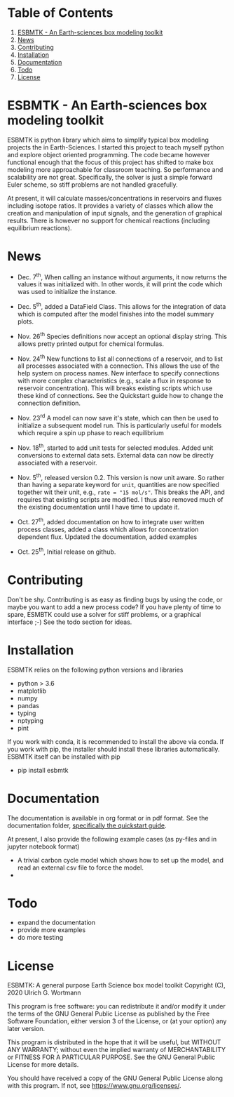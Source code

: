 
# Table of Contents

1.  [ESBMTK - An Earth-sciences box modeling toolkit](#org35fb3ae)
2.  [News](#orgdd001fe)
3.  [Contributing](#orgce391b2)
4.  [Installation](#org57ec755)
5.  [Documentation](#org9af042b)
6.  [Todo](#org3fe5993)
7.  [License](#orgfa74a0a)


<a id="org35fb3ae"></a>

# ESBMTK - An Earth-sciences box modeling toolkit

ESBMTK is python library which aims to simplify typical box modeling
projects the in Earth-Sciences. I started this project to teach myself
python and explore object oriented programming. The code became
however functional enough that the focus of this project has shifted
to make box modeling more approachable for classroom teaching. So
performance and scalability are not great. Specifically, the solver is
just a simple forward Euler scheme, so stiff problems are not handled
gracefully.

At present, it will calculate masses/concentrations in reservoirs and
fluxes including isotope ratios. It provides a variety of classes
which allow the creation and manipulation of input signals, and the
generation of graphical results. There is however no support for
chemical reactions (including equilibrium reactions).


<a id="orgdd001fe"></a>

# News

-   Dec. 7<sup>th</sup>, When calling an instance without arguments, it now
    returns the values it was initialized with. In other words, it will
    print the code which was used to initialize the instance.

-   Dec. 5<sup>th</sup>, added a DataField Class. This allows for the integration of data
    which is computed after the model finishes into the model summary
    plots.

-   Nov. 26<sup>th</sup>  Species definitions now accept an optional display string. This
    allows pretty printed output for chemical formulas.

-   Nov. 24<sup>th</sup> New functions to list all connections of a reservoir, and
    to list all processes associated with a connection. This allows the
    use of the help system on process names. New interface to specify
    connections with more complex characteristics (e.g., scale a flux
    in response to reservoir concentration). This will breaks existing
    scripts which use these kind of connections. See the Quickstart
    guide how to change the connection definition.

-   Nov. 23<sup>rd</sup> A model can now save it's state, which can then be used
    to initialize a subsequent model run. This is particularly useful
    for models which require a spin up phase to reach equilibrium

-   Nov. 18<sup>th</sup>, started to add unit tests for selected modules. Added
    unit conversions to external data sets. External data can now be
    directly associated with a reservoir.

-   Nov. 5<sup>th</sup>, released version 0.2. This version is now unit aware. So
    rather than having a separate keyword for `unit`, quantities are
    now specified together wit their unit, e.g., `rate = "15
       mol/s"`. This breaks the API, and requires that existing scripts
    are modified. I thus also removed much of the existing
    documentation until I have time to update it.

-   Oct. 27<sup>th</sup>, added documentation on how to integrate user written
    process classes, added a class which allows for concentration
    dependent flux. Updated the documentation, added examples

-   Oct. 25<sup>th</sup>, Initial release on github.


<a id="orgce391b2"></a>

# Contributing

Don't be shy. Contributing is as easy as finding bugs by using the
code, or maybe you want to add a new process code? If you have plenty
of time to spare, ESMBTK could use a solver for stiff problems, or a
graphical interface ;-) See the todo section for ideas.


<a id="org57ec755"></a>

# Installation

ESBMTK relies on the following python versions and libraries

-   python > 3.6
-   matplotlib
-   numpy
-   pandas
-   typing
-   nptyping
-   pint

If you work with conda, it is recommended to install the above via
conda. If you work with pip, the installer should install these
libraries automatically. ESBMTK itself can be installed with pip

-   pip install esbmtk


<a id="org9af042b"></a>

# Documentation

The documentation is available in org format or in pdf format. 
See the documentation folder, [specifically the quickstart guide](https://github.com/uliw/esbmtk/blob/master/Documentation/ESBMTK-Quick-Start_Guide.org).

At present, I also provide the following example cases (as py-files
and in jupyter notebook format)

-   A trivial carbon cycle model which shows how to set up the model,
    and read an external csv file to force the model.
-   


<a id="org3fe5993"></a>

# Todo

-   expand the documentation
-   provide more examples
-   do more testing


<a id="orgfa74a0a"></a>

# License

ESBMTK: A general purpose Earth Science box model toolkit
Copyright (C), 2020 Ulrich G. Wortmann

This program is free software: you can redistribute it and/or modify
it under the terms of the GNU General Public License as published by
the Free Software Foundation, either version 3 of the License, or
(at your option) any later version.

This program is distributed in the hope that it will be useful,
but WITHOUT ANY WARRANTY; without even the implied warranty of
MERCHANTABILITY or FITNESS FOR A PARTICULAR PURPOSE.  See the
GNU General Public License for more details.

You should have received a copy of the GNU General Public License
along with this program.  If not, see <https://www.gnu.org/licenses/>.

